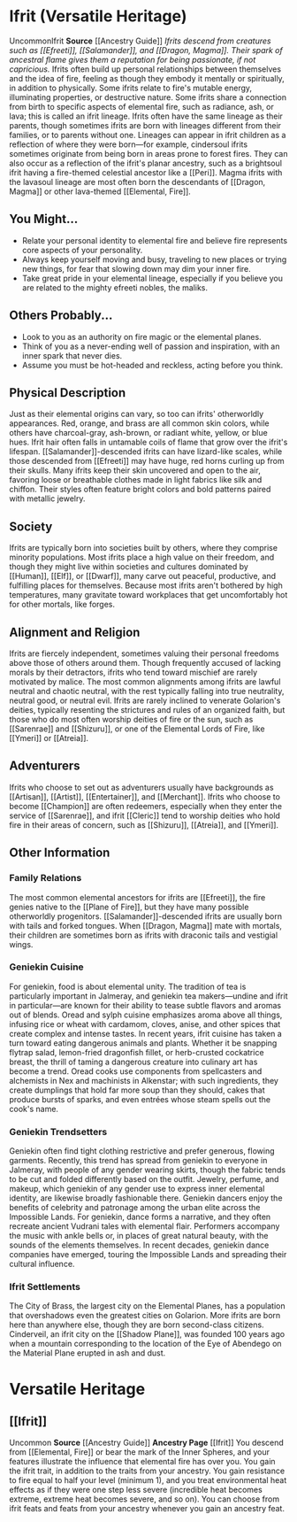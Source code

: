 ﻿---
ability: null
ability_boost: null
ability_flaw: null
hp: null
id: '33'
land_speed: null
language: null
max_speed: null
name: Ifrit
rarity: null
size: null
source: '[[DATABASE/source/Ancestry Guide|Ancestry Guide]]'
speed: null
trait: null
type: null
vision: null

---
# Ifrit (Versatile Heritage)

<span class="trait-uncommon item-trait">Uncommon</span><span class="item-trait">Ifrit</span>
**Source** [[Ancestry Guide]] 
_Ifrits descend from creatures such as [[Efreeti]], [[Salamander]], and [[Dragon, Magma]]. Their spark of ancestral flame gives them a reputation for being passionate, if not capricious._
Ifrits often build up personal relationships between themselves and the idea of fire, feeling as though they embody it mentally or spiritually, in addition to physically. Some ifrits relate to fire's mutable energy, illuminating properties, or destructive nature.
 Some ifrits share a connection from birth to specific aspects of elemental fire, such as radiance, ash, or lava; this is called an ifrit lineage. Ifrits often have the same lineage as their parents, though sometimes ifrits are born with lineages different from their families, or to parents without one. Lineages can appear in ifrit children as a reflection of where they were born—for example, cindersoul ifrits sometimes originate from being born in areas prone to forest fires. They can also occur as a reflection of the ifrit's planar ancestry, such as a brightsoul ifrit having a fire-themed celestial ancestor like a [[Peri]]. Magma ifrits with the lavasoul lineage are most often born the descendants of [[Dragon, Magma]] or other lava-themed [[Elemental, Fire]].

## You Might...

* Relate your personal identity to elemental fire and believe fire represents core aspects of your personality.
* Always keep yourself moving and busy, traveling to new places or trying new things, for fear that slowing down may dim your inner fire.
* Take great pride in your elemental lineage, especially if you believe you are related to the mighty efreeti nobles, the maliks.

## Others Probably...

* Look to you as an authority on fire magic or the elemental planes.
* Think of you as a never-ending well of passion and inspiration, with an inner spark that never dies.
* Assume you must be hot-headed and reckless, acting before you think.

## Physical Description

Just as their elemental origins can vary, so too can ifrits' otherworldly appearances. Red, orange, and brass are all common skin colors, while others have charcoal-gray, ash-brown, or radiant white, yellow, or blue hues. Ifrit hair often falls in untamable coils of flame that grow over the ifrit's lifespan. [[Salamander]]-descended ifrits can have lizard-like scales, while those descended from [[Efreeti]] may have huge, red horns curling up from their skulls.
 Many ifrits keep their skin uncovered and open to the air, favoring loose or breathable clothes made in light fabrics like silk and chiffon. Their styles often feature bright colors and bold patterns paired with metallic jewelry.

## Society

Ifrits are typically born into societies built by others, where they comprise minority populations. Most ifrits place a high value on their freedom, and though they might live within societies and cultures dominated by [[Human]], [[Elf]], or [[Dwarf]], many carve out peaceful, productive, and fulfilling places for themselves. Because most ifrits aren't bothered by high temperatures, many gravitate toward workplaces that get uncomfortably hot for other mortals, like forges.

## Alignment and Religion

Ifrits are fiercely independent, sometimes valuing their personal freedoms above those of others around them. Though frequently accused of lacking morals by their detractors, ifrits who tend toward mischief are rarely motivated by malice. The most common alignments among ifrits are lawful neutral and chaotic neutral, with the rest typically falling into true neutrality, neutral good, or neutral evil.
 Ifrits are rarely inclined to venerate Golarion's deities, typically resenting the strictures and rules of an organized faith, but those who do most often worship deities of fire or the sun, such as [[Sarenrae]] and [[Shizuru]], or one of the Elemental Lords of Fire, like [[Ymeri]] or [[Atreia]].

## Adventurers

Ifrits who choose to set out as adventurers usually have backgrounds as [[Artisan]], [[Artist]], [[Entertainer]], and [[Merchant]]. Ifrits who choose to become [[Champion]] are often redeemers, especially when they enter the service of [[Sarenrae]], and ifrit [[Cleric]] tend to worship deities who hold fire in their areas of concern, such as [[Shizuru]], [[Atreia]], and [[Ymeri]].

## Other Information

### Family Relations

The most common elemental ancestors for ifrits are [[Efreeti]], the fire genies native to the [[Plane of Fire]], but they have many possible otherworldly progenitors. [[Salamander]]-descended ifrits are usually born with tails and forked tongues. When [[Dragon, Magma]] mate with mortals, their children are sometimes born as ifrits with draconic tails and vestigial wings.

### Geniekin Cuisine

For geniekin, food is about elemental unity. The tradition of tea is particularly important in Jalmeray, and geniekin tea makers—undine and ifrit in particular—are known for their ability to tease subtle flavors and aromas out of blends. Oread and sylph cuisine emphasizes aroma above all things, infusing rice or wheat with cardamom, cloves, anise, and other spices that create complex and intense tastes. In recent years, ifrit cuisine has taken a turn toward eating dangerous animals and plants. Whether it be snapping flytrap salad, lemon-fried dragonfish fillet, or herb-crusted cockatrice breast, the thrill of taming a dangerous creature into culinary art has become a trend. Oread cooks use components from spellcasters and alchemists in Nex and machinists in Alkenstar; with such ingredients, they create dumplings that hold far more soup than they should, cakes that produce bursts of sparks, and even entrées whose steam spells out the cook's name.

### Geniekin Trendsetters

Geniekin often find tight clothing restrictive and prefer generous, flowing garments. Recently, this trend has spread from geniekin to everyone in Jalmeray, with people of any gender wearing skirts, though the fabric tends to be cut and folded differently based on the outfit. Jewelry, perfume, and makeup, which geniekin of any gender use to express inner elemental identity, are likewise broadly fashionable there.
 Geniekin dancers enjoy the benefits of celebrity and patronage among the urban elite across the Impossible Lands. For geniekin, dance forms a narrative, and they often recreate ancient Vudrani tales with elemental flair. Performers accompany the music with ankle bells or, in places of great natural beauty, with the sounds of the elements themselves. In recent decades, geniekin dance companies have emerged, touring the Impossible Lands and spreading their cultural influence.

### Ifrit Settlements

The City of Brass, the largest city on the Elemental Planes, has a population that overshadows even the greatest cities on Golarion. More ifrits are born here than anywhere else, though they are born second-class citizens. Cinderveil, an ifrit city on the [[Shadow Plane]], was founded 100 years ago when a mountain corresponding to the location of the Eye of Abendego on the Material Plane erupted in ash and dust.

# Versatile Heritage

## [[Ifrit]]

<span class="trait-uncommon item-trait">Uncommon</span>
**Source** [[Ancestry Guide]] 
**Ancestry Page** [[Ifrit]]
You descend from [[Elemental, Fire]] or bear the mark of the Inner Spheres, and your features illustrate the influence that elemental fire has over you. You gain the ifrit trait, in addition to the traits from your ancestry. You gain resistance to fire equal to half your level (minimum 1), and you treat environmental heat effects as if they were one step less severe (incredible heat becomes extreme, extreme heat becomes severe, and so on). You can choose from ifrit feats and feats from your ancestry whenever you gain an ancestry feat.